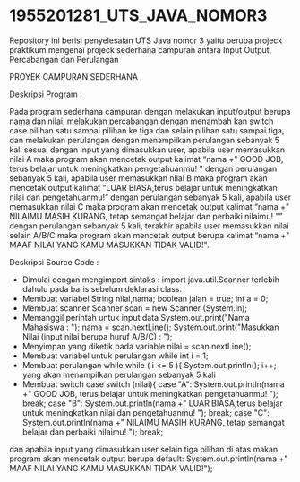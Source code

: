 # 1955201281_UTS_JAVA_NOMOR3
Repository ini berisi penyelesaian UTS Java nomor 3 yaitu berupa projeck praktikum mengenai projeck sederhana campuran antara Input Output, Percabangan dan Perulangan

PROYEK CAMPURAN SEDERHANA 

Deskripsi Program :

Pada program sederhana campuran dengan melakukan input/output berupa nama dan nilai, melakukan percabangan dengan menambah kan switch case pilihan satu sampai pilihan ke tiga dan selain pilihan satu sampai tiga, dan melakukan perulangan dengan menampilkan perulangan sebanyak 5 kali sesuai dengan Input yang dimasukkan user,  apabila user memasukkan nilai A maka program akan mencetak output kalimat “nama +" GOOD JOB, terus belajar untuk meningkatkan pengetahuanmu! " dengan perulangan sebanyak 5 kali,  apabila user memasukkan nilai B maka program akan mencetak output kalimat “LUAR BIASA,terus belajar untuk meningkatkan nilai dan pengetahuanmu!” dengan perulangan sebanyak 5 kali, apabila user memasukkan nilai C maka program akan mencetak output kalimat “nama +" NILAIMU MASIH KURANG, tetap semangat belajar dan perbaiki nilaimu! "” dengan perulangan sebanyak 5 kali, terakhir apabila user memasukkan nilai selain A/B/C maka program akan mencetak output berupa kalimat “nama +" MAAF NILAI YANG KAMU MASUKKAN TIDAK VALID!". 

Deskripsi Source Code :

-	Dimulai dengan mengimport sintaks : import java.util.Scanner   terlebih dahulu pada baris sebelum deklarasi class.
-	Membuat variabel
String nilai,nama;
boolean jalan = true;
int a = 0;
-	Membuat scanner
Scanner scan = new Scanner (System.in);
-	Memanggil perintah untuk input data
               System.out.print("Nama Mahasiswa                                  : ");
               nama = scan.nextLine();
               System.out.print("Masukkan Nilai (input nilai berupa huruf A/B/C) : ");
-	Menyimpan yang diketik pada variable
               nilai = scan.nextLine();
-	Membuat variabel untuk perulangan while
int i = 1;
-	Membuat perulangan while
while ( i <= 5 ){
System.out.println();
 i++;
yang akan menampilkan perulangan sebanyak 5 kali
-	Membuat switch case
switch (nilai){
case "A":
System.out.println(nama +" GOOD JOB, terus belajar untuk meningkatkan pengetahuanmu! ");
                       break;
case "B":
System.out.println(nama +" LUAR BIASA,terus belajar untuk meningkatkan nilai dan pengetahuanmu!  ");
                       break;
case "C":
 System.out.println(nama +" NILAIMU MASIH KURANG, tetap semangat belajar dan perbaiki nilaimu! ");
                       break;

dan apabila input yang dimasukkan user selain tiga pilihan di atas makan program akan mencetak output berupa
default:
System.out.println(nama +" MAAF NILAI YANG KAMU MASUKKAN TIDAK VALID!");
